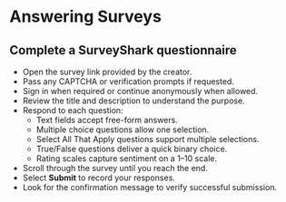 # Answering Surveys

## Complete a SurveyShark questionnaire
- Open the survey link provided by the creator.
- Pass any CAPTCHA or verification prompts if requested.
- Sign in when required or continue anonymously when allowed.
- Review the title and description to understand the purpose.
- Respond to each question:
  - Text fields accept free-form answers.
  - Multiple choice questions allow one selection.
  - Select All That Apply questions support multiple selections.
  - True/False questions deliver a quick binary choice.
  - Rating scales capture sentiment on a 1–10 scale.
- Scroll through the survey until you reach the end.
- Select **Submit** to record your responses.
- Look for the confirmation message to verify successful submission.
